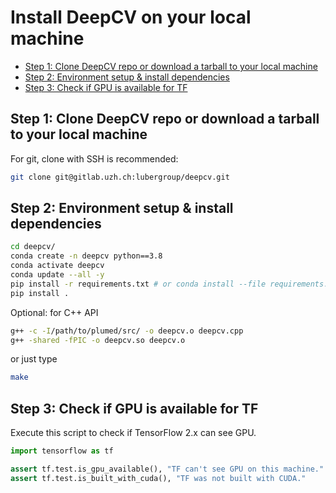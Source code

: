 # Install DeepCV on your local machine <!-- omit in toc -->

- [Step 1: Clone DeepCV repo or download a tarball to your local machine](#step-1-clone-deepcv-repo-or-download-a-tarball-to-your-local-machine)
- [Step 2: Environment setup & install dependencies](#step-2-environment-setup--install-dependencies)
- [Step 3: Check if GPU is available for TF](#step-3-check-if-gpu-is-available-for-tf)

## Step 1: Clone DeepCV repo or download a tarball to your local machine

For git, clone with SSH is recommended:
```sh
git clone git@gitlab.uzh.ch:lubergroup/deepcv.git
```

## Step 2: Environment setup & install dependencies

```sh
cd deepcv/
conda create -n deepcv python==3.8
conda activate deepcv
conda update --all -y
pip install -r requirements.txt # or conda install --file requirements.txt
pip install .
```

Optional: for C++ API
```sh
g++ -c -I/path/to/plumed/src/ -o deepcv.o deepcv.cpp
g++ -shared -fPIC -o deepcv.so deepcv.o
```
or just type
```sh
make
```

## Step 3: Check if GPU is available for TF

Execute this script to check if TensorFlow 2.x can see GPU.
```python
import tensorflow as tf

assert tf.test.is_gpu_available(), "TF can't see GPU on this machine."
assert tf.test.is_built_with_cuda(), "TF was not built with CUDA."
```
